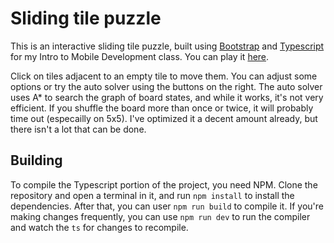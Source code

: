 # Sliding tile puzzle
This is an interactive sliding tile puzzle, built using [Bootstrap](https://getbootstrap.com/) and [Typescript](https://www.typescriptlang.org/) for my Intro to Mobile Development class. You can play it [here](https://apemanzilla.github.io/TilePuzzle/).

Click on tiles adjacent to an empty tile to move them. You can adjust some options or try the auto solver using the buttons on the right. The auto solver uses A* to search the graph of board states, and while it works, it's not very efficient. If you shuffle the board more than once or twice, it will probably time out (especailly on 5x5). I've optimized it a decent amount already, but there isn't a lot that can be done.

## Building
To compile the Typescript portion of the project, you need NPM. Clone the repository and open a terminal in it, and run `npm install` to install the dependencies. After that, you can user `npm run build` to compile it. If you're making changes frequently, you can use `npm run dev` to run the compiler and watch the `ts` for changes to recompile.

